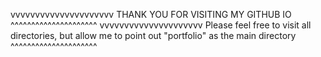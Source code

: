 vvvvvvvvvvvvvvvvvvvvv
THANK YOU FOR VISITING MY GITHUB IO
^^^^^^^^^^^^^^^^^^^^^
vvvvvvvvvvvvvvvvvvvvv
Please feel free to visit all directories, but allow me to point out "portfolio" as the main directory
^^^^^^^^^^^^^^^^^^^^^
